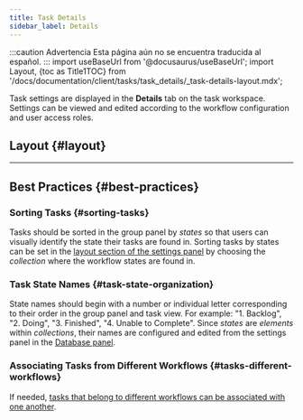 ```yaml
---
title: Task Details
sidebar_label: Details
---
```


:::caution Advertencia
Esta página aún no se encuentra traducida al español.
:::
import useBaseUrl from '@docusaurus/useBaseUrl'; 
import Layout, {toc as Title1TOC} from '/docs/documentation/client/tasks/task_details/_task-details-layout.mdx';



Task settings are displayed in the **Details** tab on the task workspace. Settings can be viewed and edited according to the workflow configuration and user access roles.

## Layout {#layout}
<Layout/>

---

## Best Practices {#best-practices}
### Sorting Tasks {#sorting-tasks}
Tasks should be sorted in the group panel by _states_ so that users can visually identify the state their tasks are found in. Sorting tasks by states can be set in the [layout section of the settings panel](/docs/documentation/admin/workflows/settings_panels/workflowgroup-create-edit#layout-section) by choosing the _collection_ where the workflow states are found in.

### Task State Names {#task-state-organization}
State names should begin with a number or individual letter corresponding to their order in the group panel and task view. For example: "1. Backlog", "2. Doing", "3. Finished", "4. Unable to Complete". Since _states_ are _elements_ within _collections_, their names are configured and edited from the settings panel in the [Database panel](/docs/documentation/admin/database/admin_elements).

### Associating Tasks from Different Workflows {#tasks-different-workflows}
If needed, [tasks that belong to different workflows can be associated with one another](/docs/documentation/admin/workflows/settings_panels/workflow_create_edit#tasks-different-workflows). 
